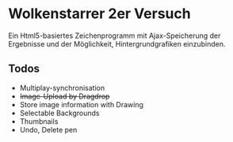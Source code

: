 # Wolkenstarrer 2er Versuch

Ein Html5-basiertes Zeichenprogramm mit Ajax-Speicherung der Ergebnisse und
der Möglichkeit, Hintergrundgrafiken einzubinden.

## Todos

* Multiplay-synchronisation
* ~~Image-Upload by Dragdrop~~
* Store image information with Drawing
* Selectable Backgrounds
* Thumbnails
* Undo, Delete pen